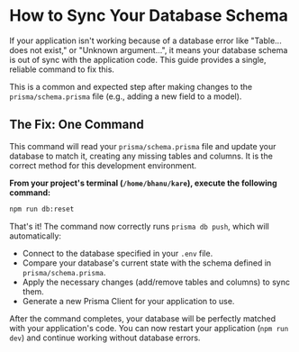 
# How to Sync Your Database Schema

If your application isn't working because of a database error like "Table... does not exist," or "Unknown argument...", it means your database schema is out of sync with the application code. This guide provides a single, reliable command to fix this.

This is a common and expected step after making changes to the `prisma/schema.prisma` file (e.g., adding a new field to a model).

## The Fix: One Command

This command will read your `prisma/schema.prisma` file and update your database to match it, creating any missing tables and columns. It is the correct method for this development environment.

**From your project's terminal (`/home/bhanu/kare`), execute the following command:**
```bash
npm run db:reset
```

That's it! The command now correctly runs `prisma db push`, which will automatically:
- Connect to the database specified in your `.env` file.
- Compare your database's current state with the schema defined in `prisma/schema.prisma`.
- Apply the necessary changes (add/remove tables and columns) to sync them.
- Generate a new Prisma Client for your application to use.

After the command completes, your database will be perfectly matched with your application's code. You can now restart your application (`npm run dev`) and continue working without database errors.

